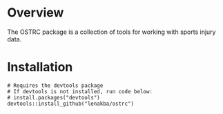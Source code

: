 # Overview
The OSTRC package is a collection of tools for working with sports injury data.

# Installation

```
# Requires the devtools package
# If devtools is not installed, run code below:
# install.packages("devtools")
devtools::install_github("lenakba/ostrc")
```